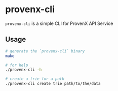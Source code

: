 # provenx-cli

`provenx-cli` is a simple CLI for ProvenX API Service

## Usage

```bash
# generate the `provenx-cli` binary
make

# for help
./provenx-cli -h

# create a trie for a path
./provenx-cli create trie path/to/the/data
```
